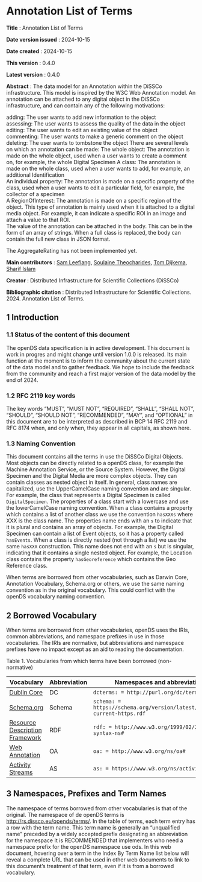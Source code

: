 # Annotation List of Terms 

**Title**
: Annotation List of Terms

**Date version issued**
: 2024-10-15

**Date created**
: 2024-10-15

**This version**
: 0.4.0

**Latest version**
: 0.4.0

**Abstract**
: 
The data model for an Annotation within the DiSSCo infrastructure. This model is inspired by the W3C Web Annotation model. An annotation can be attached to any digital object in the DiSSCo infrastructure, and can contain any of the following motivations:

adding: The user wants to add new information to the object  
assessing: The user wants to assess the quality of the data in the object  
editing: The user wants to edit an existing value of the object  
commenting: The user wants to make a generic comment on the object  
deleting: The user wants to tombstone the object
There are several levels on which an annotation can be made:
The whole object: The annotation is made on the whole object, used when a user wants to create a comment on, for example, the whole Digital Specimen
A class: The annotation is made on the whole class, used when a user wants to add, for example, an additional Identification  
An individual property: The annotation is made on a specific property of the class, used when a user wants to edit a particular field, for example, the collector of a specimen  
A RegionOfInterest: The annotation is made on a specific region of the object. This type of annotation is mainly used when it is attached to a digital media object. For example, it can indicate a specific ROI in an image and attach a value to that ROI.  
The value of the annotation can be attached in the body. This can be in the form of an array of strings. When a full class is replaced, the body can contain the full new class in JSON format.  

The AggregateRating has not been implemented yet.

**Main contributors**
: [Sam Leeflang](https://orcid.org/0000-0002-5669-2769), [Soulaine Theocharides](https://orcid.org/0000-0001-7573-4330), [Tom Dijkema](https://orcid.org/0000-0001-9790-9277), [Sharif Islam](https://orcid.org/0000-0001-8050-0299)

**Creator**
: Distributed Infrastructure for Scientific Collections (DiSSCo)

**Bibliographic citation**
: Distributed Infrastructure for Scientific Collections. 2024. Annotation List of Terms.

## 1 Introduction <span id="1-introduction"></span>
### 1.1 Status of the content of this document <span id="11-status-of-the-content-of-this-document"></span>
The openDS data specification is in active development.
This document is work in progres and might change until version 1.0.0 is released.
Its main function at the moment is to inform the community about the current state of the data model and to gather feedback.
We hope to include the feedback from the community and reach a first major version of the data model by the end of 2024.

### 1.2 RFC 2119 key words <span id="12-rfc-2119-key-words"></span>
The key words “MUST”, “MUST NOT”, “REQUIRED”, “SHALL”, “SHALL NOT”, “SHOULD”, “SHOULD NOT”, “RECOMMENDED”, “MAY”, and “OPTIONAL” in this document are to be interpreted as described in BCP 14 RFC 2119 and RFC 8174 when, and only when, they appear in all capitals, as shown here.

### 1.3 Naming Convention <span id="13-categories-of-terms"></span>
This document contains all the terms in use the DiSSCo Digital Objects.
Most objects can be directly related to a openDS class, for example the Machine Annotation Service, or the Source System.
However, the Digital Specimen and the Digital Media are more complex objects.
They can contain classes as nested object in itself.
In general, class names are capitalized, use the UpperCamelCase naming convention and are singular.
For example, the class that represents a Digital Specimen is called `DigitalSpecimen`.
The properties of a class start with a lowercase and use the lowerCamelCase naming convention.
When a class contains a property which contains a list of another class we use the convention `hasXXXs` where XXX is the class name.
The properties name ends with an `s` to indicate that it is plural and contains an array of objects.
For example, the Digital Specimen can contain a list of Event objects, so it has a property called `hasEvents`.
When a class is directly nested (not through a list) we use the same `hasXXX` construction.
This name does not end with an `s` but is singular, indicating that it contains a single nested object.
For example, the Location class contains the property `hasGeoreference` which contains the Geo Reference class.   

When terms are borrowed from other vocabularies, such as Darwin Core, Annotation Vocabulary, Schema.org or others, we use the same naming convention as in the original vocabulary.
This could conflict with the openDS vocabulary naming convention.

## 2 Borrowed Vocabulary <span id="2-borrowed-vocabulary"></span>
When terms are borrowed from other vocabularies, openDS uses the IRIs, common abbreviations, and namespace prefixes in use in those vocabularies. The IRIs are normative, but abbreviations and namespace prefixes have no impact except as an aid to reading the documentation.

Table 1. Vocabularies from which terms have been borrowed (non-normative)

| Vocabulary                                                       | Abbreviation | Namespaces and abbreviations                                               |
|------------------------------------------------------------------|--------------|----------------------------------------------------------------------------| 
| [Dublin Core](http://dublincore.org/documents/dcmi-terms/)       | DC           | `dcterms: = http://purl.org/dc/terms/`                                     |
| [Schema.org](https://schema.org/)                                | Schema       | `schema: =  https://schema.org/version/latest/schemaorg-current-https.rdf` |
| [Resource Description Framework](https://www.w3.org/RDF/)         | RDF          | `rdf: = http://www.w3.org/1999/02/22-rdf-syntax-ns#`                       |
| [Web Annotation](https://www.w3.org/TR/annotation-vocab/)         | OA           | `oa: = http://www.w3.org/ns/oa#`                                           |
| [Activity Streams](https://www.w3.org/TR/activitystreams-vocabulary/) | AS         | `as: = https://www.w3.org/ns/activitystreams#`                             |


## 3 Namespaces, Prefixes and Term Names <span id="3-namespace-prefixes-term-names"></span>
The namespace of terms borrowed from other vocabularies is that of the original. 
The namespace of de openDS terms is http://rs.dissco.eu/opends/terms/. In the table of terms, each term entry has a row with the term name. 
This term name is generally an “unqualified name” preceded by a widely accepted prefix designating an abbreviation for the namespace It is RECOMMENDED that implementers who need a namespace prefix for the openDS namespace use ods. 
In this web document, hovering over a term in the Index By Term Name list below will reveal a complete URL that can be used in other web documents to link to this document’s treatment of that term, even if it is from a borrowed vocabulary. 
